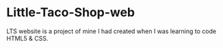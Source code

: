 # Little-Taco-Shop-web
LTS website is a project of mine I had created when I was learning to code HTML5 &amp; CSS.
